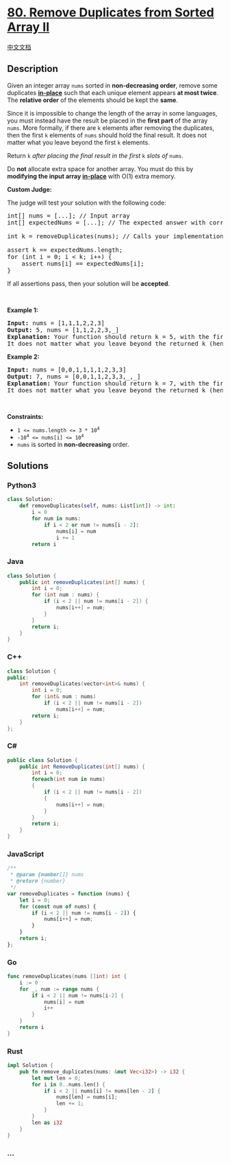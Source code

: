 # [80. Remove Duplicates from Sorted Array II](https://leetcode.com/problems/remove-duplicates-from-sorted-array-ii)

[中文文档](/solution/0000-0099/0080.Remove%20Duplicates%20from%20Sorted%20Array%20II/README.md)

## Description

<p>Given an integer array <code>nums</code> sorted in <strong>non-decreasing order</strong>, remove some duplicates <a href="https://en.wikipedia.org/wiki/In-place_algorithm" target="_blank"><strong>in-place</strong></a> such that each unique element appears <strong>at most twice</strong>. The <strong>relative order</strong> of the elements should be kept the <strong>same</strong>.</p>

<p>Since it is impossible to change the length of the array in some languages, you must instead have the result be placed in the <strong>first part</strong> of the array <code>nums</code>. More formally, if there are <code>k</code> elements after removing the duplicates, then the first <code>k</code> elements of <code>nums</code>&nbsp;should hold the final result. It does not matter what you leave beyond the first&nbsp;<code>k</code>&nbsp;elements.</p>

<p>Return <code>k</code><em> after placing the final result in the first </em><code>k</code><em> slots of </em><code>nums</code>.</p>

<p>Do <strong>not</strong> allocate extra space for another array. You must do this by <strong>modifying the input array <a href="https://en.wikipedia.org/wiki/In-place_algorithm" target="_blank">in-place</a></strong> with O(1) extra memory.</p>

<p><strong>Custom Judge:</strong></p>

<p>The judge will test your solution with the following code:</p>

<pre>
int[] nums = [...]; // Input array
int[] expectedNums = [...]; // The expected answer with correct length

int k = removeDuplicates(nums); // Calls your implementation

assert k == expectedNums.length;
for (int i = 0; i &lt; k; i++) {
    assert nums[i] == expectedNums[i];
}
</pre>

<p>If all assertions pass, then your solution will be <strong>accepted</strong>.</p>

<p>&nbsp;</p>
<p><strong>Example 1:</strong></p>

<pre>
<strong>Input:</strong> nums = [1,1,1,2,2,3]
<strong>Output:</strong> 5, nums = [1,1,2,2,3,_]
<strong>Explanation:</strong> Your function should return k = 5, with the first five elements of nums being 1, 1, 2, 2 and 3 respectively.
It does not matter what you leave beyond the returned k (hence they are underscores).
</pre>

<p><strong>Example 2:</strong></p>

<pre>
<strong>Input:</strong> nums = [0,0,1,1,1,1,2,3,3]
<strong>Output:</strong> 7, nums = [0,0,1,1,2,3,3,_,_]
<strong>Explanation:</strong> Your function should return k = 7, with the first seven elements of nums being 0, 0, 1, 1, 2, 3 and 3 respectively.
It does not matter what you leave beyond the returned k (hence they are underscores).
</pre>

<p>&nbsp;</p>
<p><strong>Constraints:</strong></p>

<ul>
	<li><code>1 &lt;= nums.length &lt;= 3 * 10<sup>4</sup></code></li>
	<li><code>-10<sup>4</sup> &lt;= nums[i] &lt;= 10<sup>4</sup></code></li>
	<li><code>nums</code> is sorted in <strong>non-decreasing</strong> order.</li>
</ul>

## Solutions

<!-- tabs:start -->

### **Python3**

```python
class Solution:
    def removeDuplicates(self, nums: List[int]) -> int:
        i = 0
        for num in nums:
            if i < 2 or num != nums[i - 2]:
                nums[i] = num
                i += 1
        return i
```

### **Java**

```java
class Solution {
    public int removeDuplicates(int[] nums) {
        int i = 0;
        for (int num : nums) {
            if (i < 2 || num != nums[i - 2]) {
                nums[i++] = num;
            }
        }
        return i;
    }
}
```

### **C++**

```cpp
class Solution {
public:
    int removeDuplicates(vector<int>& nums) {
        int i = 0;
        for (int& num : nums)
            if (i < 2 || num != nums[i - 2])
                nums[i++] = num;
        return i;
    }
};
```

### **C#**

```cs
public class Solution {
    public int RemoveDuplicates(int[] nums) {
        int i = 0;
        foreach(int num in nums)
        {
            if (i < 2 || num != nums[i - 2])
            {
                nums[i++] = num;
            }
        }
        return i;
    }
}
```

### **JavaScript**

```js
/**
 * @param {number[]} nums
 * @return {number}
 */
var removeDuplicates = function (nums) {
    let i = 0;
    for (const num of nums) {
        if (i < 2 || num != nums[i - 2]) {
            nums[i++] = num;
        }
    }
    return i;
};
```

### **Go**

```go
func removeDuplicates(nums []int) int {
	i := 0
	for _, num := range nums {
		if i < 2 || num != nums[i-2] {
			nums[i] = num
			i++
		}
	}
	return i
}
```

### **Rust**

```rust
impl Solution {
    pub fn remove_duplicates(nums: &mut Vec<i32>) -> i32 {
        let mut len = 0;
        for i in 0..nums.len() {
            if i < 2 || nums[i] != nums[len - 2] {
                nums[len] = nums[i];
                len += 1;
            }
        }
        len as i32
    }
}
```

### **...**

```

```

<!-- tabs:end -->
